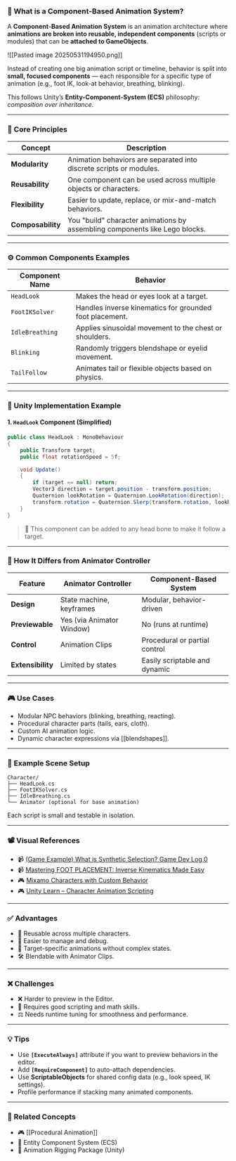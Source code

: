 ### 🧠 What is a Component-Based Animation System?

A **Component-Based Animation System** is an animation architecture where **animations are broken into reusable, independent components** (scripts or modules) that can be **attached to GameObjects**.

![[Pasted image 20250531194950.png]]

Instead of creating one big animation script or timeline, behavior is split into **small, focused components** — each responsible for a specific type of animation (e.g., foot IK, look-at behavior, breathing, blinking).

This follows Unity’s **Entity-Component-System (ECS)** philosophy: _composition over inheritance_.

---

### 🧱 Core Principles

|Concept|Description|
|---|---|
|**Modularity**|Animation behaviors are separated into discrete scripts or modules.|
|**Reusability**|One component can be used across multiple objects or characters.|
|**Flexibility**|Easier to update, replace, or mix-and-match behaviors.|
|**Composability**|You "build" character animations by assembling components like Lego blocks.|

---

### ⚙️ Common Components Examples

|Component Name|Behavior|
|---|---|
|`HeadLook`|Makes the head or eyes look at a target.|
|`FootIKSolver`|Handles inverse kinematics for grounded foot placement.|
|`IdleBreathing`|Applies sinusoidal movement to the chest or shoulders.|
|`Blinking`|Randomly triggers blendshape or eyelid movement.|
|`TailFollow`|Animates tail or flexible objects based on physics.|

---

### 🧠 Unity Implementation Example

#### 1. `HeadLook` Component (Simplified)
```csharp
public class HeadLook : MonoBehaviour
{
    public Transform target;
    public float rotationSpeed = 5f;

    void Update()
    {
        if (target == null) return;
        Vector3 direction = target.position - transform.position;
        Quaternion lookRotation = Quaternion.LookRotation(direction);
        transform.rotation = Quaternion.Slerp(transform.rotation, lookRotation, Time.deltaTime * rotationSpeed);
    }
}
```
> 🔌 This component can be added to any head bone to make it follow a target.

---

### 🧠 How It Differs from Animator Controller

|Feature|Animator Controller|Component-Based System|
|---|---|---|
|**Design**|State machine, keyframes|Modular, behavior-driven|
|**Previewable**|Yes (via Animator Window)|No (runs at runtime)|
|**Control**|Animation Clips|Procedural or partial control|
|**Extensibility**|Limited by states|Easily scriptable and dynamic|

---

### 🎮 Use Cases

- Modular NPC behaviors (blinking, breathing, reacting).
- Procedural character parts (tails, ears, cloth).
- Custom AI animation logic.
- Dynamic character expressions via [[blendshapes]].

---

### 🧰 Example Scene Setup

```plaintext
Character/
├── HeadLook.cs
├── FootIKSolver.cs
├── IdleBreathing.cs
└── Animator (optional for base animation)
```

Each script is small and testable in isolation.

---

### 📽️ Visual References

- 📹 [(Game Example) What is Synthetic Selection? Game Dev Log 0](https://www.youtube.com/watch?v=iNXzOuc9UWo)
- 📹 [Mastering FOOT PLACEMENT: Inverse Kinematics Made Easy](https://www.youtube.com/watch?v=ZLxXAUiZ_TA)
- 🎮 [Mixamo Characters with Custom Behavior](https://www.mixamo.com/)
- 🎮 [Unity Learn – Character Animation Scripting](https://learn.unity.com/tutorial/controlling-animation)

---

### ✅ Advantages

- 🔁 Reusable across multiple characters.
- 🧩 Easier to manage and debug.
- 🎯 Target-specific animations without complex states.
- 🛠 Blendable with Animator Clips.

---

### ❌ Challenges

- ❌ Harder to preview in the Editor.
- 🧠 Requires good scripting and math skills.
- ⚖️ Needs runtime tuning for smoothness and performance.

---

### 💡 Tips

- Use **`[ExecuteAlways]`** attribute if you want to preview behaviors in the editor.
- Add **`[RequireComponent]`** to auto-attach dependencies.
- Use **ScriptableObjects** for shared config data (e.g., look speed, IK settings).
- Profile performance if stacking many animated components.

---

### 📘 Related Concepts

- 🎮 [[Procedural Animation]]
- 🧱 Entity Component System (ECS)
- 🎨 Animation Rigging Package (Unity)